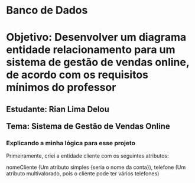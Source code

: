 # Banco de Dados 

<h1>Objetivo: Desenvolver um diagrama entidade relacionamento para um sistema de gestão de vendas online, de acordo com os requisitos mínimos do professor</h1>

<h2>
  <p>Estudante: Rian Lima Delou</p>
  <p>Tema: Sistema de Gestão de Vendas Online</p>
</h2>

<h3> Explicando a minha lógica para esse projeto </h3>
<p>Primeiramente, criei a entidade cliente com os seguintes atributos:</p>
<p>nomeCliente (Um atributo simples {seria o nome da conta}), telefone (Um atributo multivalorado, pois o cliente pode ter vários telefones)</p>


